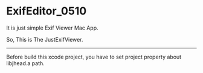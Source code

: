 # ExifEditor_0510

It is just simple Exif Viewer Mac App.

So, This is The JustExifViewer.

-----------------------------------

Before build this xcode project, you have to set project property about libjhead.a path.
